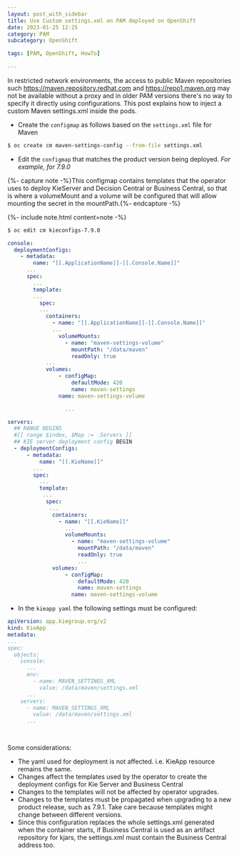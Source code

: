 ```yaml
---
layout: post_with_sidebar
title: Use Custom settings.xml on PAM deployed on OpenShift
date: 2023-01-25 12:25
category: PAM
subcategory: OpenShift

tags: [PAM, OpenShift, HowTo]
 
---
```


In restricted network environments, the access to public Maven repositories such https://maven.repository.redhat.com and https://repo1.maven.org may not be available without a proxy and in older PAM versions there's no way to specify it directly using configurations. This post explains how to inject a custom Maven settings.xml inside the pods.

- Create the `configmap` as follows based on the `settings.xml` file for Maven

~~~  bash
$ oc create cm maven-settings-config --from-file settings.xml
~~~

- Edit the `configmap` that matches the product version being deployed. *For example, for 7.9.0*

{%- capture note -%}This configmap contains templates that the operator uses to deploy KieServer and Decision Central or Business Central, so that is where a volumeMount and a volume will be configured that will allow mounting the secret in the mountPath.{%- endcapture -%}

{%- include note.html content=note -%}

~~~ bash
$ oc edit cm kieconfigs-7.9.0
~~~

~~~ yaml
console:
  deploymentConfigs:
    - metadata:
        name: "[[.ApplicationName]]-[[.Console.Name]]"
      ...
      spec:
        ...
        template:
        ...
          spec:
          ...
            containers:
              - name: "[[.ApplicationName]]-[[.Console.Name]]"
              ...
                volumeMounts:
                  - name: "maven-settings-volume" 
                    mountPath: "/data/maven"
                    readOnly: true
            ...
            volumes:
                - configMap:
                    defaultMode: 420
                    name: maven-settings
                name: maven-settings-volume

                  ...
~~~

~~~ yaml
servers:
  ## RANGE BEGINS
  #[[ range $index, $Map := .Servers ]]
  ## KIE server deployment config BEGIN
  - deploymentConfigs:
      - metadata:
          name: "[[.KieName]]"
        ...
        spec:
          ...
          template:
           ...
            spec:
             ...
              containers:
                - name: "[[.KieName]]"
                  ...
                  volumeMounts:
                    - name: "maven-settings-volume" 
                      mountPath: "/data/maven"
                      readOnly: true
                      ...
              volumes:
                  - configMap:
                      defaultMode: 420
                      name: maven-settings
                    name: maven-settings-volume
~~~

- In the `kieapp yaml` the following settings must be configured:

~~~ yaml
apiVersion: app.kiegroup.org/v2
kind: KieApp
metadata:
...
spec:
  objects:
    console:
      ...
      env:
        - name: MAVEN_SETTINGS_XML
          value: /data/maven/settings.xml
      ...
    servers:
      - name: MAVEN_SETTINGS_XML
        value: /data/maven/settings.xml
      ...

        
~~~

Some considerations:

- The yaml used for deployment is not affected. i.e. KieApp resource remains the same.
- Changes affect the templates used by the operator to create the deployment configs for Kie Server and Business Central
- Changes to the templates will not be affected by operator upgrades.
- Changes to the templates must be propagated when upgrading to a new product release, such as 7.9.1. Take care because templates might change between different versions.
- Since this configuration replaces the whole settings.xml generated when the container starts, if Business Central is used as an artifact repository for kjars, the settings.xml must contain the Business Central address too.

